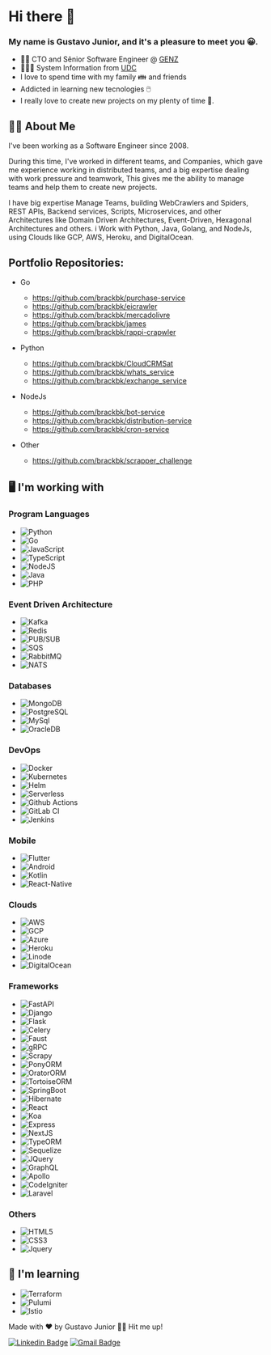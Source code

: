 # Hi there 👋
### My name is Gustavo Junior, and it's a pleasure to meet you :grinning:.

- 👨‍💻 CTO and Sênior Software Engineer @ <a href="https://genz.com.py/">GENZ</a>
- 👨🏻‍🎓 System Information from <a href="https://www.udc.edu.br/site/#/udc">UDC</a>
- I love to spend time with my family :family: and friends 
- Addicted in learning new tecnologies :computer_mouse:
- I really love to create new projects on my plenty of time :minidisc:.

## 👱‍♂️ About Me

I've been working as a Software Engineer since 2008.

During this time, I've worked in different teams, and Companies, which gave me experience working in distributed teams, and a big expertise dealing with work pressure and teamwork,  This gives me the ability to manage teams and help them to create new projects.

I have big expertise Manage Teams, building WebCrawlers and Spiders, REST APIs, Backend services, Scripts, Microservices, and other Architectures like Domain Driven Architectures, Event-Driven, Hexagonal Architectures and others. i Work with Python, Java, Golang, and NodeJs, using Clouds like GCP, AWS, Heroku, and DigitalOcean.

## Portfolio Repositories:
- Go
  - https://github.com/brackbk/purchase-service
  - https://github.com/brackbk/eicrawler
  - https://github.com/brackbk/mercadolivre
  - https://github.com/brackbk/james
  - https://github.com/brackbk/rappi-crapwler
- Python
  - https://github.com/brackbk/CloudCRMSat
  - https://github.com/brackbk/whats_service
  - https://github.com/brackbk/exchange_service

- NodeJs
  - https://github.com/brackbk/bot-service
  - https://github.com/brackbk/distribution-service
  - https://github.com/brackbk/cron-service
- Other
  - https://github.com/brackbk/scrapper_challenge
 
 

## :desktop_computer: I'm working with

### Program Languages
 - ![Python](https://img.shields.io/static/v1?label=&message=Python&color=yellow)
 - ![Go](https://img.shields.io/static/v1?label=&message=Go&color=blue)
 - ![JavaScript](https://img.shields.io/static/v1?label=&message=JavaScript&color=orange)
 - ![TypeScript](https://img.shields.io/static/v1?label=&message=TypeScript&color=green)
 - ![NodeJS](https://img.shields.io/static/v1?label=&message=NodeJS&color=brightgreen)
 - ![Java](https://img.shields.io/static/v1?label=&message=Java&color=red)
 - ![PHP](https://img.shields.io/static/v1?label=&message=PHP&color=red)
 
### Event Driven Architecture
 - ![Kafka](https://img.shields.io/static/v1?label=&message=Kafka&color=Orange)
 - ![Redis](https://img.shields.io/static/v1?label=&message=Redis&color=khaki)
 - ![PUB/SUB](https://img.shields.io/static/v1?label=&message=PubSub&color=red)
 - ![SQS](https://img.shields.io/static/v1?label=&message=SQS&color=yellow)
 - ![RabbitMQ](https://img.shields.io/static/v1?label=&message=RabbitMQ&color=green)
 - ![NATS](https://img.shields.io/static/v1?label=&message=NATS&color=blue)

### Databases
 - ![MongoDB](https://img.shields.io/static/v1?label=&message=MongoDB&color=green)
 - ![PostgreSQL](https://img.shields.io/static/v1?label=&message=PostgreSQL&color=blue)
 - ![MySql](https://img.shields.io/static/v1?label=&message=MySQL&color=orange)
 - ![OracleDB](https://img.shields.io/static/v1?label=&message=OracleDB&color=red)

### DevOps
 - ![Docker](https://img.shields.io/badge/-Docker-blue)
 - ![Kubernetes](https://img.shields.io/badge/-Kubernetes-green)
 - ![Helm](https://img.shields.io/badge/-Helm-green)
 - ![Serverless](https://img.shields.io/badge/-Serverless-yellow)
 - ![Github Actions](https://img.shields.io/badge/-Github_Actions-orange)
 - ![GitLab CI](https://img.shields.io/badge/-GitLab_CI-gray)
 - ![Jenkins](https://img.shields.io/badge/-Jenkins-red)

### Mobile
- ![Flutter](https://img.shields.io/badge/-Flutter-blue)
- ![Android](https://img.shields.io/badge/-Android-blue)
- ![Kotlin](https://img.shields.io/badge/-Kotlin-blue)
- ![React-Native](https://img.shields.io/badge/-ReactNative-blue)

### Clouds

 - ![AWS](https://img.shields.io/static/v1?label=&message=AWS&color=orange)
 - ![GCP](https://img.shields.io/static/v1?label=&message=GCP&color=red)
 - ![Azure](https://img.shields.io/static/v1?label=&message=Azure&color=blue)
 - ![Heroku](https://img.shields.io/static/v1?label=&message=Heroku&color=royalblue)
 - ![Linode](https://img.shields.io/static/v1?label=&message=Linode&color=green)
 - ![DigitalOcean](https://img.shields.io/static/v1?label=&message=DigitalOcean&color=green)

### Frameworks
 - ![FastAPI](https://img.shields.io/badge/-FastAPI-blue)
 - ![Django](https://img.shields.io/badge/-Django-green)
 - ![Flask](https://img.shields.io/badge/-Flask-yellow)
 - ![Celery](https://img.shields.io/badge/-Celery-green)
 - ![Faust](https://img.shields.io/badge/-Flask-red)
 - ![gRPC](https://img.shields.io/badge/-gRPC-green)
 - ![Scrapy](https://img.shields.io/badge/-Scrapy-khaki)
 - ![PonyORM](https://img.shields.io/badge/-PonyORM-darkred)
 - ![OratorORM](https://img.shields.io/badge/-OratorORM-gold)
 - ![TortoiseORM](https://img.shields.io/badge/-TortoiseORM-yellowgreen)
 - ![SpringBoot](https://img.shields.io/badge/-SpringBoot-blue)
 - ![Hibernate](https://img.shields.io/badge/-Hibernate-blue)
 - ![React](https://img.shields.io/badge/-React-ff69b4)
 - ![Koa](https://img.shields.io/badge/-Koa-blueviolet)
 - ![Express](https://img.shields.io/badge/-Express-yellow)
 - ![NextJS](https://img.shields.io/badge/-NextJS-blue)
 - ![TypeORM](https://img.shields.io/badge/-TypeORM%20-red)
 - ![Sequelize](https://img.shields.io/badge/-Sequelize%20-gray)
 - ![JQuery](https://img.shields.io/badge/-JQuery-blue)
 - ![GraphQL](https://img.shields.io/badge/-gRPC-red)
 - ![Apollo](https://img.shields.io/badge/-Apollo-khaki)
 - ![CodeIgniter](https://img.shields.io/badge/-CodeIgniter-red)
 - ![Laravel](https://img.shields.io/badge/-Laravel-yellow)

### Others

 - ![HTML5](https://img.shields.io/static/v1?label=&message=HTML5&color=red) 
 - ![CSS3](https://img.shields.io/static/v1?label=&message=CSS3&color=blue)
 - ![Jquery](https://img.shields.io/static/v1?label=&message=Jquery&color=blue)

## :open_book: I'm learning
 - ![Terraform](https://img.shields.io/badge/-Terraform-green)
 - ![Pulumi](https://img.shields.io/badge/-Pulumi-coral)
 - ![Istio](https://img.shields.io/badge/-Istio-green)

Made with ❤️ by Gustavo Junior 👋🏽 Hit me up!

 [![Linkedin Badge](https://img.shields.io/badge/-Gustavo_Junior-blue?style=flat-square&logo=Linkedin&logoColor=white&link=https://www.linkedin.com/in/gustavo-junior/)](https://www.linkedin.com/in/gustavo-junior/) 
[![Gmail Badge](https://img.shields.io/badge/-gustavorgjunior@gmail.com-c14438?style=flat-square&logo=Gmail&logoColor=white&link=mailto:gustavorgjunior@gmail.com)](mailto:gustavorgjunior@gmail.com)
